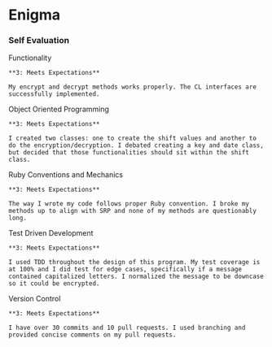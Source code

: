 # Enigma

### Self Evaluation

Functionality

```
**3: Meets Expectations**

My encrypt and decrypt methods works properly. The CL interfaces are successfully implemented.
```

Object Oriented Programming

```
**3: Meets Expectations**

I created two classes: one to create the shift values and another to do the encryption/decryption. I debated creating a key and date class, but decided that those functionalities should sit within the shift class.
```

Ruby Conventions and Mechanics

```
**3: Meets Expectations**

The way I wrote my code follows proper Ruby convention. I broke my methods up to align with SRP and none of my methods are questionably long.
```

Test Driven Development

```
**3: Meets Expectations**

I used TDD throughout the design of this program. My test coverage is at 100% and I did test for edge cases, specifically if a message contained capitalized letters. I normalized the message to be downcase so it could be encrypted.
```

Version Control

```
**3: Meets Expectations**

I have over 30 commits and 10 pull requests. I used branching and provided concise comments on my pull requests.
```
